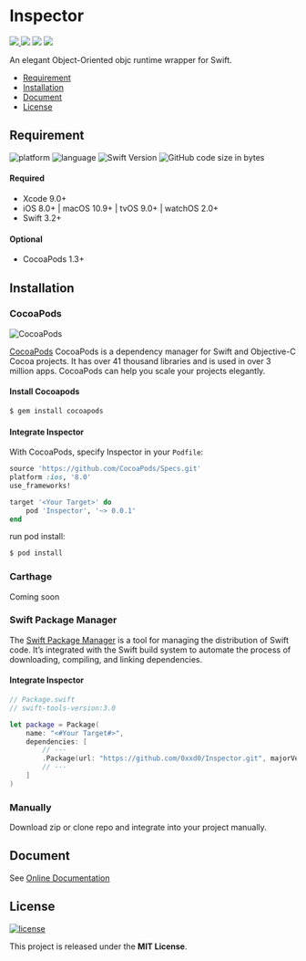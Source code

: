 
# Inspector 

<p align="left">
    <a href="https://circleci.com/gh/0xxd0/Inspector">
        <img src="https://circleci.com/gh/0xxd0/Inspector/tree/master.svg?style=svg"/>
    </a>
    <img src="https://img.shields.io/badge/CocoaPods-✔-red.svg?colorA=24292e&colorB=24292e&style=flat"/>
    <img src="https://img.shields.io/badge/SPM-✔-red.svg?colorA=24292e&colorB=24292e&style=flat"/>
    <img src="https://img.shields.io/github/repo-size/0xxd0/Inspector.svg?colorA=24292e&colorB=24292e&style=flat"/>
</p>

An elegant Object-Oriented objc runtime wrapper for Swift.

- [Requirement](#requirement)
- [Installation](#installation)
- [Document](#document)
- [License](#license)

## Requirement

![platform](https://img.shields.io/badge/platform-iOS%20%7C%20macOS%20%7C%20tvOS%20%7C%20watchOS-ed523f.svg)    ![language](https://img.shields.io/github/languages/top/0xxd0/Inspector.svg?colorB=ed523f)  ![Swift Version](https://img.shields.io/badge/Swift-3.2%20%7C%204.0-ed523f.svg)   ![GitHub code size in bytes](https://img.shields.io/github/languages/code-size/0xxd0/Inspector.svg?colorB=ed523f)

#### Required
- Xcode 9.0+
- iOS 8.0+ | macOS 10.9+ | tvOS 9.0+ | watchOS 2.0+
- Swift 3.2+

#### Optional
- CocoaPods 1.3+

## Installation

### CocoaPods 
![CocoaPods](https://img.shields.io/cocoapods/v/Inspector.svg)

[CocoaPods](http://cocoapods.org) CocoaPods is a dependency manager for Swift and Objective-C Cocoa projects. It has over 41 thousand libraries and is used in over 3 million apps. CocoaPods can help you scale your projects elegantly. 

#### Install Cocoapods

```bash
$ gem install cocoapods
```

#### Integrate Inspector

With CocoaPods, specify Inspector in your `Podfile`:

```ruby
source 'https://github.com/CocoaPods/Specs.git'
platform :ios, '8.0'
use_frameworks!

target '<Your Target>' do
    pod 'Inspector', '~> 0.0.1'
end
```

run pod install:

```bash
$ pod install
```

### Carthage

Coming soon

### Swift Package Manager

The [Swift Package Manager](https://swift.org/package-manager/) is a tool for managing the distribution of Swift code. It’s integrated with the Swift build system to automate the process of downloading, compiling, and linking dependencies.

#### Integrate Inspector

```swift
// Package.swift
// swift-tools-version:3.0

let package = Package(
    name: "<#Your Target#>",
    dependencies: [
        // ···
        .Package(url: "https://github.com/0xxd0/Inspector.git", majorVersion: 0)
        // ···
    ]
)
```

### Manually

Download zip or clone repo and integrate into your project manually.

## Document

See [Online Documentation](https://0xxd0.github.io/Inspector/)

## License
[![license](https://img.shields.io/github/license/0xxd0/Inspector.svg?colorA=24292e&colorB=24292e&style=flat)](https://github.com/0xxd0/Inspector/blob/master/LICENSE)

This project is released under the **MIT License**.
